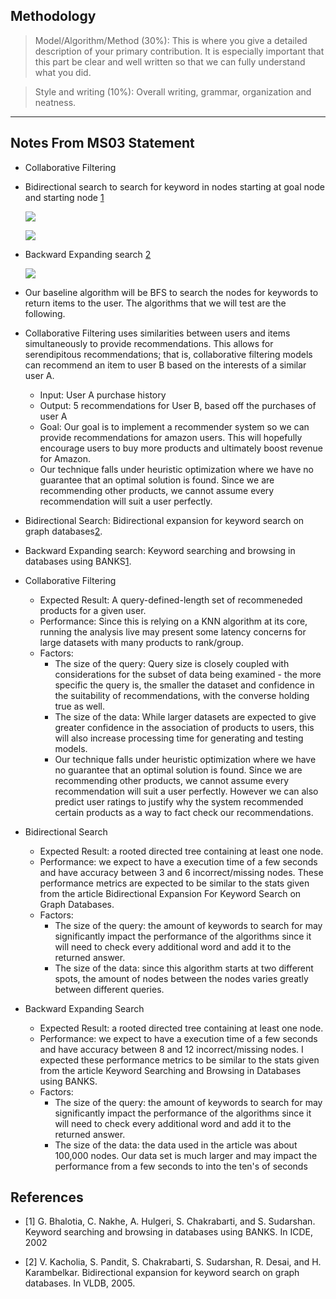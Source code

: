 ## Methodology
> Model/Algorithm/Method (30%): This is where you give a detailed description of your primary contribution. It is especially important that this part be clear and well written so that we can fully understand what you did.

> Style and writing (10%): Overall writing, grammar, organization and neatness.

---

## Notes From MS03 Statement
* Collaborative Filtering

* Bidirectional search to search for keyword in nodes starting at goal node and starting node [1](#03_ref_01)

    ![](https://github.com/WSU-CPTS415-ParquetParkour/Amazon-CoPurchasing/blob/seandev/bidirectkey.png?raw=true)

    ![](https://github.com/WSU-CPTS415-ParquetParkour/Amazon-CoPurchasing/blob/seandev/bidirct.png?raw=true)

* Backward Expanding search [2](#03_ref_02)

    ![](https://github.com/WSU-CPTS415-ParquetParkour/Amazon-CoPurchasing/blob/seandev/backward.png?raw=true)


* Our baseline algorithm will be BFS to search the nodes for keywords to return items to the user. The algorithms that we will test are the following.
* Collaborative Filtering uses similarities between users and items simultaneously to provide recommendations. This allows for serendipitous recommendations; that is, collaborative filtering models can recommend an item to user B based on the interests of a similar user A.
    * Input: User A purchase history
    * Output: 5 recommendations for User B, based off the purchases of user A
    * Goal: Our goal is to implement a recommender system so we can provide recommendations for amazon users. This will hopefully encourage users to buy more products and ultimately boost revenue for Amazon.
    * Our technique falls under heuristic optimization where we have no guarantee that an optimal solution is found. Since we are recommending other products, we cannot assume every recommendation will suit a user perfectly.
* Bidirectional Search: Bidirectional expansion for keyword search on graph databases[2](#03_ref_02).
* Backward Expanding search: Keyword searching and browsing in databases using BANKS[1](#03_ref_01).


* Collaborative Filtering
    * Expected Result: A query-defined-length set of recommeneded products for a given user.
    * Performance: Since this is relying on a KNN algorithm at its core, running the analysis live may present some latency concerns for large datasets with many products to rank/group.
    * Factors:
        * The size of the query: Query size is closely coupled with considerations for the subset of data being examined - the more specific the query is, the smaller the dataset and confidence in the suitability of recommendations, with the converse holding true as well.
        * The size of the data: While larger datasets are expected to give greater confidence in the association of products to users, this will also increase processing time for generating and testing models.
        * Our technique falls under heuristic optimization where we have no guarantee that an optimal solution is found. Since we are recommending other products, we cannot assume every recommendation will suit a user perfectly. However we can also predict user ratings to justify why the system recommended certain products as a way to fact check our recommendations.

* Bidirectional Search
    * Expected Result: a rooted directed tree containing at least one node.
    * Performance: we expect to have a execution time of a few seconds and have accuracy between 3 and 6 incorrect/missing nodes. These performance metrics are expected to be similar to the stats given from the article Bidirectional Expansion For Keyword Search on Graph Databases.
    * Factors:
        * The size of the query: the amount of keywords to search for may significantly impact the performance of the algorithms since it will need to check every additional word and add it to the returned answer.
        * The size of the data: since this algorithm starts at two different spots, the amount of nodes between the nodes varies greatly between different queries.

* Backward Expanding Search
    * Expected Result: a rooted directed tree containing at least one node.
    * Performance: we expect to have a execution time of a few seconds and have accuracy between 8 and 12 incorrect/missing nodes. I expected these performance metrics to be similar to the stats given from the article Keyword Searching and Browsing in Databases using BANKS.
    * Factors:
        * The size of the query: the amount of keywords to search for may significantly impact the performance of the algorithms since it will need to check every additional word and add it to the returned answer.
        * The size of the data: the data used in the article was about 100,000 nodes. Our data set is much larger and may impact the performance from a few seconds to into the ten's of seconds 



## References
* <a name = "03_ref_01">[1]</a> G. Bhalotia, C. Nakhe, A. Hulgeri, S. Chakrabarti, and S. Sudarshan. Keyword searching and browsing in databases using
BANKS. In ICDE, 2002

* <a name = "03_ref_02">[2]</a> V. Kacholia, S. Pandit, S. Chakrabarti, S. Sudarshan, R. Desai, and H. Karambelkar. Bidirectional expansion for keyword
search on graph databases. In VLDB, 2005.

